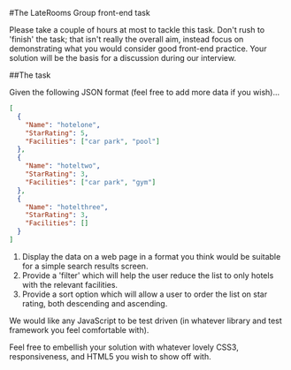 #The LateRooms Group front-end task

Please take a couple of hours at most to tackle this task. Don't rush to 'finish' the task; that isn't really the overall aim, instead focus on demonstrating what you would consider good front-end practice. Your solution will be the basis for a discussion during our interview.

##The task

Given the following JSON format (feel free to add more data if you wish)...

```json
[
  {
    "Name": "hotelone",
    "StarRating": 5,
    "Facilities": ["car park", "pool"]
  },
  {
    "Name": "hoteltwo",
    "StarRating": 3,
    "Facilities": ["car park", "gym"]
  },
  {
    "Name": "hotelthree",
    "StarRating": 3,
    "Facilities": []
  }
]
```

1. Display the data on a web page in a format you think would be suitable for a simple search results screen.
2. Provide a 'filter' which will help the user reduce the list to only hotels with the relevant facilities.
3. Provide a sort option which will allow a user to order the list on star rating, both descending and ascending.

We would like any JavaScript to be test driven (in whatever library and test framework you feel comfortable with).

Feel free to embellish your solution with whatever lovely CSS3, responsiveness, and HTML5 you wish to show off with.

